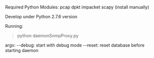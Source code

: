 Required Python Modules:
	pcap
	dpkt
	impacket
	scapy
(install manually)

Develop under Python 2.7.6 version

Running:
> python daemonSnmpProxy.py

argv:
--debug: start with debug mode
--reset: reset database before starting daemon
